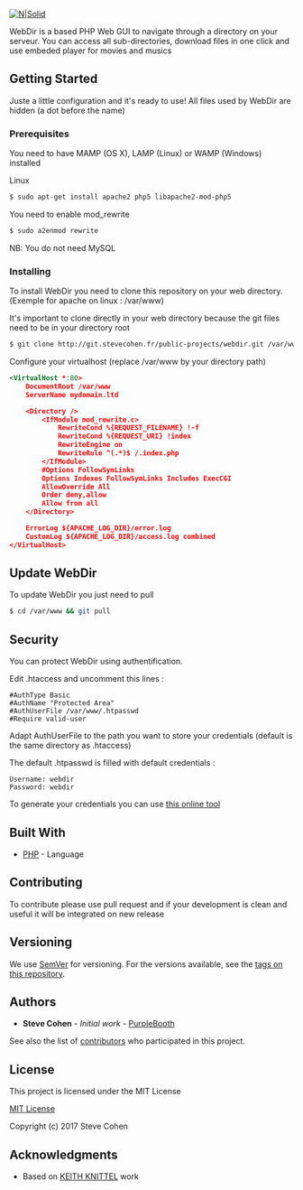 [![N|Solid](http://nsm07.casimages.com/img/2017/04/26/17042603415512824615001554.png)](http://git.stevecohen.fr/public-projects/webdir)

WebDir is a based PHP Web GUI to navigate through a directory on your serveur.
You can access all sub-directories, download files in one click and use embeded player for movies and musics

## Getting Started

Juste a little configuration and it's ready to use!
All files used by WebDir are hidden (a dot before the name)

### Prerequisites

You need to have MAMP (OS X), LAMP (Linux) or WAMP (Windows) installed

Linux
```sh
$ sudo apt-get install apache2 php5 libapache2-mod-php5
```

You need to enable mod_rewrite
```sh
$ sudo a2enmod rewrite
```

NB: You do not need MySQL

### Installing

To install WebDir you need to clone this repository on your web directory.
(Exemple for apache on linux : /var/www)

It's important to clone directly in your web directory because the git files need to be in your directory root

```sh
$ git clone http://git.stevecohen.fr/public-projects/webdir.git /var/www
```

Configure your virtualhost (replace /var/www by your directory path)

```xml
<VirtualHost *:80>
    DocumentRoot /var/www
    ServerName mydomain.ltd

    <Directory />
        <IfModule mod_rewrite.c>
            RewriteCond %{REQUEST_FILENAME} !-f
            RewriteCond %{REQUEST_URI} !index
            RewriteEngine on
            RewriteRule ^(.*)$ /.index.php
        </IfModule>
        #Options FollowSymLinks
        Options Indexes FollowSymLinks Includes ExecCGI
        AllowOverride All
        Order deny,allow
        Allow from all
    </Directory>

    ErrorLog ${APACHE_LOG_DIR}/error.log
    CustomLog ${APACHE_LOG_DIR}/access.log combined
</VirtualHost>
```


## Update WebDir

To update WebDir you just need to pull

```sh
$ cd /var/www && git pull
```

## Security

You can protect WebDir using authentification.

Edit .htaccess and uncomment this lines :

```
#AuthType Basic
#AuthName "Protected Area"
#AuthUserFile /var/www/.htpasswd
#Require valid-user
```

Adapt AuthUserFile to the path you want to store your credentials (default is the same directory as .htaccess)

The default .htpasswd is filled with default credentials :

```
Username: webdir
Password: webdir
```

To generate your credentials you can use [this online tool](http://www.htaccesstools.com/htpasswd-generator/)

## Built With

* [PHP](https://secure.php.net/) - Language

## Contributing

To contribute please use pull request and if your development is clean and useful it will be integrated on new release

## Versioning

We use [SemVer](http://semver.org/) for versioning. For the versions available, see the [tags on this repository](http://git.stevecohen.fr/public-projects/webdir/tags). 

## Authors

* **Steve Cohen** - *Initial work* - [PurpleBooth](http://git.stevecohen.fr/explore/projects)

See also the list of [contributors](http://git.stevecohen.fr/public-projects/webdir/contributors) who participated in this project.

## License

This project is licensed under the MIT License

[MIT License](https://choosealicense.com/licenses/mit/)

Copyright (c) 2017 Steve Cohen


## Acknowledgments

* Based on [KEITH KNITTEL](https://css-tricks.com/styling-a-server-generated-file-directory/) work
